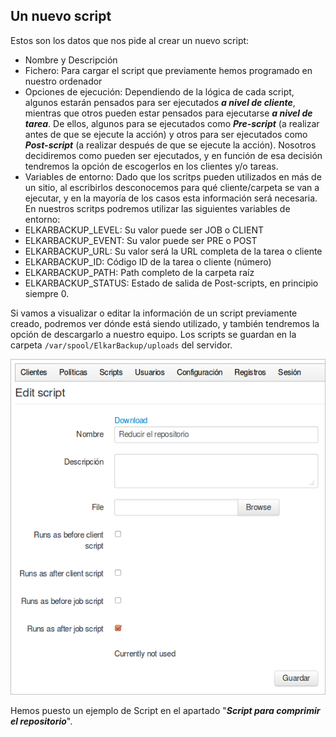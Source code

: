 ## Un nuevo script

Estos son los datos que nos pide al crear un nuevo script:

- Nombre y Descripción
- Fichero: Para cargar el script que previamente hemos programado en nuestro ordenador
- Opciones de ejecución: Dependiendo de la lógica de cada script, algunos estarán pensados para ser ejecutados ***a nivel de cliente***, mientras que otros pueden estar pensados para ejecutarse ***a nivel de tarea***. De ellos, algunos para se ejecutados como ***Pre-script*** (a realizar antes de que se ejecute la acción) y otros para ser ejecutados como ***Post-script*** (a realizar después de que se ejecute la acción). Nosotros decidiremos como pueden ser ejecutados, y en función de esa decisión tendremos la opción de escogerlos en los clientes y/o tareas.
- Variables de entorno: Dado que los scritps pueden utilizados en más de un sitio, al escribirlos desconocemos para qué cliente/carpeta se van a ejecutar, y en la mayoría de los casos esta información será necesaria. En nuestros scritps podremos utilizar las siguientes variables de entorno:
 - ELKARBACKUP_LEVEL: Su valor puede ser JOB o CLIENT
 - ELKARBACKUP_EVENT: Su valor puede ser PRE o POST
 - ELKARBACKUP_URL: Su valor será la URL completa de la tarea o cliente
 - ELKARBACKUP_ID: Código ID de la tarea o cliente (número)
 - ELKARBACKUP_PATH: Path completo de la carpeta raíz
 - ELKARBACKUP_STATUS: Estado de salida de Post-scripts,  en principio siempre 0.

Si vamos a visualizar o editar la información de un script previamente creado, podremos ver dónde está siendo utilizado, y también tendremos la opción de descargarlo a nuestro equipo.
Los scripts se guardan en la carpeta `/var/spool/ElkarBackup/uploads` del servidor.

![Clientes y Tareas](../assets/scripts1.png)

Hemos puesto un ejemplo de Script en el apartado "***Script para comprimir el repositorio***".
